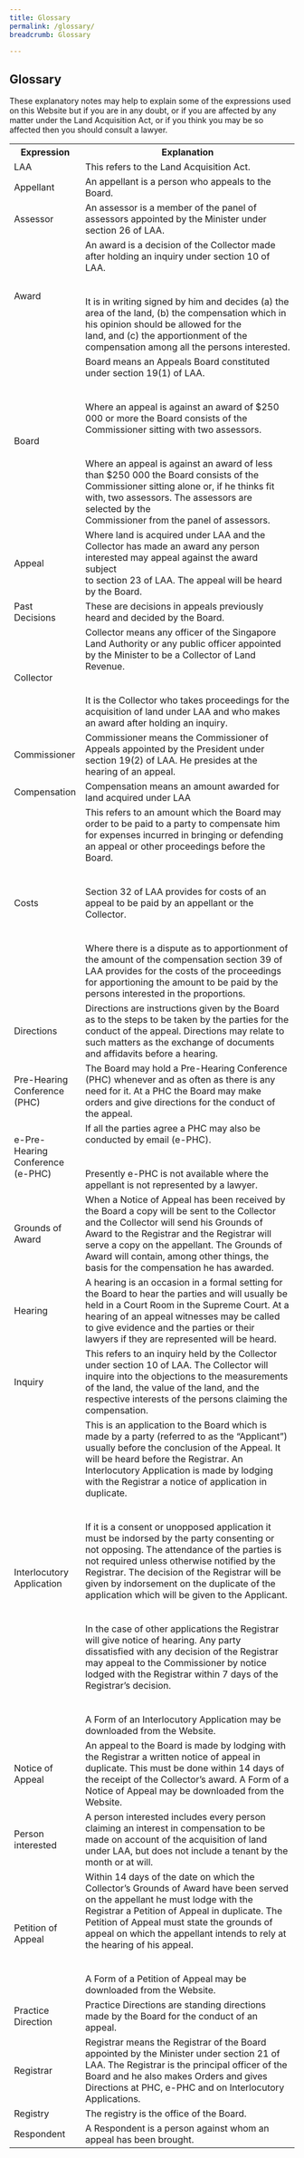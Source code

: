 ```yaml
---
title: Glossary
permalink: /glossary/
breadcrumb: Glossary

---
```



Glossary 
---
These explanatory notes may help to explain some of the expressions used on this Website but if you are in any doubt, or if you are affected by any matter under the Land Acquisition Act, or if you think you may be so affected then you should consult a lawyer.
<br>

<table>
  <tr>
    <th>Expression</th>
    <th>Explanation</th>
  </tr>
  <tr>
    <td>LAA</td>
    <td>This refers to the Land Acquisition Act.</td>
  </tr>
  <tr>
    <td>Appellant</td>
    <td>An appellant is a person who appeals to the Board.</td>
  </tr>
  <tr>
    <td>Assessor</td>
    <td>An assessor is a member of the panel of assessors appointed by the Minister under section 26 of LAA.</td>
  </tr>
  <tr>
    <td>Award</td>
    <td>An award is a decision of the Collector made after holding an inquiry under section 10 of LAA.<br><br><br>It is in writing signed by him and decides (a) the area of the land, (b) the compensation which in his opinion should be allowed for the <br>land, and (c) the apportionment of the compensation among all the persons interested.</td>
  </tr>
  <tr>
    <td>Board</td>
    <td>Board means an Appeals Board constituted under section 19(1) of LAA.<br><br><br>Where an appeal is against an award of $250 000 or more the Board consists of the Commissioner sitting with two assessors.<br><br><br>Where an appeal is against an award of less than $250 000 the Board consists of the Commissioner sitting alone or, if he thinks fit with, two assessors. The assessors are selected by the <br>Commissioner from the panel of assessors.</td>
  </tr>
  <tr>
    <td>Appeal</td>
    <td>Where land is acquired under LAA and the Collector has made an award any person interested may appeal against the award subject<br>to section 23 of LAA. The appeal will be heard by the Board.</td>
  </tr>
  <tr>
    <td>Past <br>Decisions</td>
    <td>These are decisions in appeals previously heard and decided by the Board.</td>
  </tr>
  <tr>
    <td>Collector</td>
    <td>Collector means any officer of the Singapore Land Authority or any public officer appointed by the Minister to be a Collector of Land Revenue.<br><br><br>It is the Collector who takes proceedings for the acquisition of land under LAA and who makes an award after holding an inquiry.</td>
  </tr>
  <tr>
    <td>Commissioner</td>
    <td>Commissioner means the Commissioner of Appeals appointed by the President under section 19(2) of LAA. He presides at the hearing of an appeal.</td>
  </tr>
  <tr>
    <td>Compensation</td>
    <td>Compensation means an amount awarded for land acquired under LAA</td>
  </tr>
  <tr>
    <td>Costs</td>
    <td>This refers to an amount which the Board may order to be paid to a party to compensate him for expenses incurred in bringing or defending an appeal or other proceedings before the Board.<br><br><br>Section 32 of LAA provides for costs of an appeal to be paid by an appellant or the Collector.<br><br><br>Where there is a dispute as to apportionment of the amount of the compensation section 39 of LAA provides for the costs of the proceedings for apportioning the amount to be paid by the persons interested in the proportions.</td>
  </tr>
  <tr>
    <td>Directions</td>
    <td>Directions are instructions given by the Board as to the steps to be taken by the parties for the conduct of the appeal. Directions may relate to such matters as the exchange of documents and affidavits before a hearing.</td>
  </tr>
  <tr>
    <td>Pre-Hearing <br>Conference <br>(PHC)</td>
    <td>The Board may hold a Pre-Hearing Conference (PHC) whenever and as often as there is any need for it. At a PHC the Board may make orders and give directions for the conduct of the appeal.</td>
  </tr>
  <tr>
    <td>e-Pre-Hearing <br>Conference <br>(e-PHC)</td>
    <td>If all the parties agree a PHC may also be conducted by email (e-PHC).<br><br><br>Presently e-PHC is not available where the appellant is not represented by a lawyer.</td>
  </tr>
  <tr>
    <td>Grounds of <br>Award</td>
    <td>When a Notice of Appeal has been received by the Board a copy will be sent to the Collector and the Collector will send his Grounds of Award to the Registrar and the Registrar will serve a copy on the appellant. The Grounds of Award will contain, among other things, the basis for the compensation he has awarded.</td>
  </tr>
  <tr>
    <td>Hearing</td>
    <td>A hearing is an occasion in a formal setting for the Board to hear the parties and will usually be held in a Court Room in the Supreme Court. At a hearing of an appeal witnesses may be called to give evidence and the parties or their lawyers if they are represented will be heard.</td>
  </tr>
  <tr>
    <td>Inquiry</td>
    <td>This refers to an inquiry held by the Collector under section 10 of LAA. The Collector will inquire into the objections to the measurements of the land, the value of the land, and the respective interests of the persons claiming the compensation.</td>
  </tr>
  <tr>
    <td>Interlocutory <br>Application</td>
    <td>This is an application to the Board which is made by a party (referred to as the “Applicant”) usually before the conclusion of the Appeal. It will be heard before the Registrar. An Interlocutory Application is made by lodging with the Registrar a notice of application in duplicate.<br><br><br>If it is a consent or unopposed application it must be indorsed by the party consenting or not opposing. The attendance of the parties is not required unless otherwise notified by the Registrar. The decision of the Registrar will be given by indorsement on the duplicate of the application which will be given to the Applicant.<br><br><br>In the case of other applications the Registrar will give notice of hearing. Any party dissatisfied with any decision of the Registrar may appeal to the Commissioner by notice lodged with the Registrar within 7 days of the Registrar’s decision.<br><br><br>A Form of an Interlocutory Application may be downloaded from the Website.</td>
  </tr>
  <tr>
    <td>Notice of <br>Appeal</td>
    <td>An appeal to the Board is made by lodging with the Registrar a written notice of appeal in duplicate. This must be done within 14 days of the receipt of the Collector’s award. A Form of a Notice of Appeal may be downloaded from the Website.</td>
  </tr>
  <tr>
    <td>Person <br>interested</td>
    <td>A person interested includes every person claiming an interest in compensation to be made on account of the acquisition of land under LAA, but does not include a tenant by the month or at will.</td>
  </tr>
  <tr>
    <td>Petition of <br>Appeal</td>
    <td>Within 14 days of the date on which the Collector’s Grounds of Award have been served on the appellant he must lodge with the Registrar a Petition of Appeal in duplicate. The Petition of Appeal must state the grounds of appeal on which the appellant intends to rely at the hearing of his appeal.<br><br><br>A Form of a Petition of Appeal may be downloaded from the Website.</td>
  </tr>
  <tr>
    <td>Practice <br>Direction</td>
    <td>Practice Directions are standing directions made by the Board for the conduct of an appeal.</td>
  </tr>
  <tr>
    <td>Registrar</td>
    <td>Registrar means the Registrar of the Board appointed by the Minister under section 21 of LAA. The Registrar is the principal officer of the Board and he also makes Orders and gives Directions at PHC, e-PHC and on Interlocutory Applications.</td>
  </tr>
  <tr>
    <td>Registry</td>
    <td>The registry is the office of the Board.</td>
  </tr>
  <tr>
    <td>Respondent</td>
    <td>A Respondent is a person against whom an appeal has been brought.</td>
  </tr>
</table>
